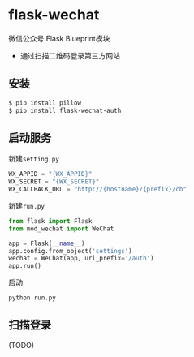 # flask-wechat
微信公众号 Flask Blueprint模块

+ 通过扫描二维码登录第三方网站

## 安装
```bash
$ pip install pillow
$ pip install flask-wechat-auth
```

## 启动服务

新建`setting.py`

```python
WX_APPID = "{WX_APPID}"
WX_SECRET = "{WX_SECRET}"
WX_CALLBACK_URL = "http://{hostname}/{prefix}/cb"
```

新建`run.py`

```python
from flask import Flask
from mod_wechat import WeChat

app = Flask(__name__)
app.config.from_object('settings')
wechat = WeChat(app, url_prefix='/auth')
app.run()
```

启动

```bash
python run.py
```

## 扫描登录

(TODO)